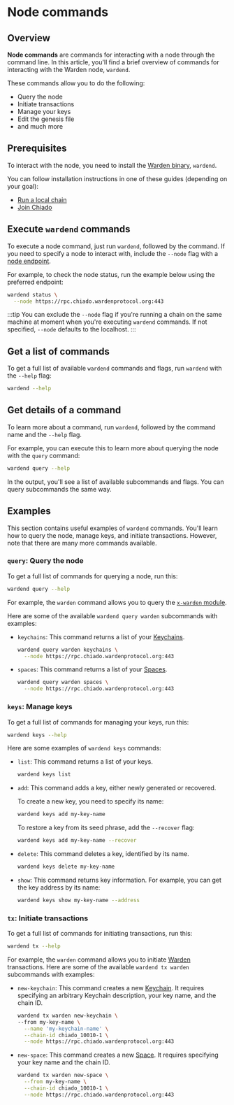 ﻿---
sidebar_position: 9
---

# Node commands

## Overview

**Node commands** are commands for interacting with a node through the command line. In this article, you'll find a brief overview of commands for interacting with the Warden node, `wardend`.

These commands allow you to do the following:

- Query the node
- Initiate transactions
- Manage your keys
- Edit the genesis file
- and much more

## Prerequisites

To interact with the node, you need to install the [Warden binary](https://github.com/warden-protocol/wardenprotocol/releases), `wardend`.

You can follow installation instructions in one of these guides (depending on your goal):

- [Run a local chain](/operate-a-node/run-a-local-chain)
- [Join Chiado](/operate-a-node/chiado-testnet/join-chiado#1-install)

## Execute `wardend` commands

To execute a node command, just run `wardend`, followed by the command. If you need to specify a node to interact with, include the `--node` flag with a [node endpoint](/operate-a-node/chiado-testnet/chiado-overview).

For example, to check the node status, run the example below using the preferred endpoint:

```bash
wardend status \
  --node https://rpc.chiado.wardenprotocol.org:443
```

:::tip
You can exclude the `--node` flag if you're running a chain on the same machine at moment when you're executing `wardend` commands. If not specified, `--node` defaults to the localhost.
:::

## Get a list of commands

To get a full list of available `wardend` commands and flags, run `wardend` with the `--help` flag:

```bash
wardend --help
```

## Get details of a command

To learn more about a command, run `wardend`, followed by the command name and the `--help` flag.

For example, you can execute this to learn more about querying the node with the `query` command:

```bash
wardend query --help
```

In the output, you'll see a list of available subcommands and flags. You can query subcommands the same way.

## Examples

This section contains useful examples of `wardend` commands. You'll learn how to query the node, manage keys, and initiate transactions. However, note that there are many more commands available.

### `query`: Query the node

To get a full list of commands for querying a node, run this:

```bash
wardend query --help
```

For example, the `warden` command allows you to query the [`x-warden` module](/learn/warden-protocol-modules/x-warden).

Here are some of the available `wardend query warden` subcommands with examples:

- `keychains`: This command returns a list of your [Keychains](/learn/glossary#keychain).

   ```bash
   wardend query warden keychains \
     --node https://rpc.chiado.wardenprotocol.org:443
   ```

- `spaces`: This command returns a list of your [Spaces](/learn/glossary#space).
   
   ```bash
   wardend query warden spaces \
     --node https://rpc.chiado.wardenprotocol.org:443
   ```

### `keys`: Manage keys

To get a full list of commands for managing your keys, run this:

```bash
wardend keys --help
```

Here are some examples of `wardend keys` commands:

- `list`: This command returns a list of your keys.
   
   ```bash
   wardend keys list
   ```

- `add`: This command adds a key, either newly generated or recovered.

   To create a new key, you need to specify its name:
      
   ```bash
   wardend keys add my-key-name
   ```
   
   To restore a key from its seed phrase, add the `--recover` flag:

   ```bash
   wardend keys add my-key-name --recover
   ```

- `delete`: This command deletes a key, identified by its name.
      
   ```bash
   wardend keys delete my-key-name
   ```

- `show`: This command returns key information. For example, you can get the key address by its name:

   ```bash
   wardend keys show my-key-name --address
   ```

### `tx`: Initiate transactions

To get a full list of commands for initiating transactions, run this:

```bash
wardend tx --help
```

For example, the `warden` command allows you to initiate [Warden](/learn/warden-protocol-modules/x-warden) transactions. Here are some of the available `wardend tx warden` subcommands with examples:

- `new-keychain`: This command creates a new [Keychain](/learn/glossary#keychain). It requires specifying an arbitrary Keychain description, your key name, and the chain ID.
   
   ```bash
   wardend tx warden new-keychain \
   --from my-key-name \
     --name 'my-keychain-name' \
     --chain-id chiado_10010-1 \
     --node https://rpc.chiado.wardenprotocol.org:443
   ```

- `new-space`: This command creates a new [Space](/learn/glossary#space). It requires specifying your key name and the chain ID.
   
   ```bash
   wardend tx warden new-space \
     --from my-key-name \
     --chain-id chiado_10010-1 \
     --node https://rpc.chiado.wardenprotocol.org:443
   ```
